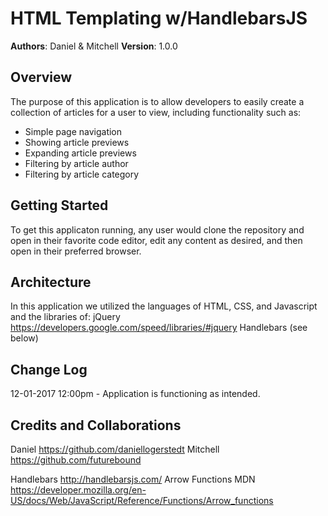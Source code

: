 # HTML Templating w/HandlebarsJS

**Authors**: Daniel & Mitchell
**Version**: 1.0.0

## Overview
The purpose of this application is to allow developers to easily create a collection of articles for a user to view, including functionality such as:
* Simple page navigation
* Showing article previews
* Expanding article previews
* Filtering by article author
* Filtering by article category

## Getting Started
To get this applicaton running, any user would clone the repository and open in their favorite code editor, edit any content as desired, and then open in their preferred browser.

## Architecture
In this application we utilized the languages of HTML, CSS, and Javascript and the libraries of:
jQuery https://developers.google.com/speed/libraries/#jquery
Handlebars (see below)

## Change Log
12-01-2017 12:00pm - Application is functioning as intended.

## Credits and Collaborations
Daniel https://github.com/daniellogerstedt
Mitchell https://github.com/futurebound

Handlebars http://handlebarsjs.com/
Arrow Functions MDN https://developer.mozilla.org/en-US/docs/Web/JavaScript/Reference/Functions/Arrow_functions